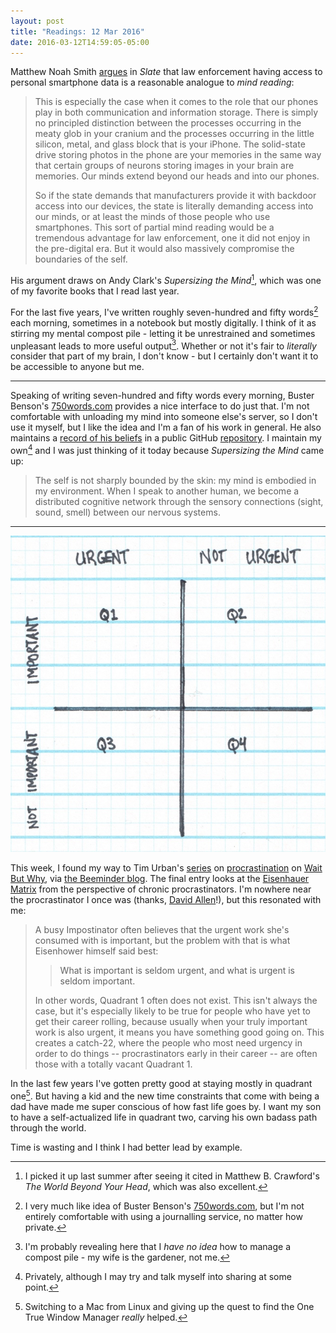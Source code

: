 ```yaml
---
layout: post
title: "Readings: 12 Mar 2016"
date: 2016-03-12T14:59:05-05:00
---
```


Matthew Noah Smith [argues](http://www.slate.com/articles/technology/technology/2016/02/apple_and_the_fbi_think_iphones_are_safes_a_philosopher_explains_what_they.single.html%0A) in _Slate_ that law enforcement having access to personal smartphone data is a reasonable analogue to _mind reading_:

> This is especially the case when it comes to the role that our phones play in both communication and information storage. There is simply no principled distinction between the processes occurring in the meaty glob in your cranium and the processes occurring in the little silicon, metal, and glass block that is your iPhone. The solid-state drive storing photos in the phone are your memories in the same way that certain groups of neurons storing images in your brain are memories. Our minds extend beyond our heads and into our phones.
>
> So if the state demands that manufacturers provide it with backdoor access into our devices, the state is literally demanding access into our minds, or at least the minds of those people who use smartphones. This sort of partial mind reading would be a tremendous advantage for law enforcement, one it did not enjoy in the pre-digital era. But it would also massively compromise the boundaries of the self.

His argument draws on Andy Clark's _Supersizing the Mind_[^1], which was one of my favorite books that I read last year.

For the last five years, I've written roughly seven-hundred and fifty words[^2] each morning, sometimes in a notebook but mostly digitally. I think of it as stirring my mental compost pile - letting it be unrestrained and sometimes unpleasant leads to more useful output[^3]. Whether or not it's fair to _literally_ consider that part of my brain, I don't know - but I certainly don't want it to be accessible to anyone but me.

----

Speaking of writing seven-hundred and fifty words every morning, Buster Benson's [750words.com](http://750words.com) provides a nice interface to do just that. I'm not comfortable with unloading my mind into someone else's server, so I don't use it myself, but I like the idea and I'm a fan of his work in general. He also maintains a [record of his beliefs](http://wayoftheduck.com/codex-vitae) in a public GitHub [repository](https://github.com/busterbenson/public/blob/master/Codex.md). I maintain my own[^4] and I was just thinking of it today because _Supersizing the Mind_ came up:

> The self is not sharply bounded by the skin: my mind is embodied in my environment. When I speak to another human, we become a distributed cognitive network through the sensory connections (sight, sound, smell) between our nervous systems.

----


![](img/2016/03/eisenhauer.jpg)

This week, I found my way to Tim Urban's [series](http://waitbutwhy.com/2013/10/why-procrastinators-procrastinate.html) on [procrastination](http://waitbutwhy.com/2013/11/how-to-beat-procrastination.html) on [Wait But Why](http://waitbutwhy.com/2015/03/procrastination-matrix.html), via [the Beeminder blog](http://blog.beeminder.com/fearofbees/ "Monkeys Are Afraid of Bees"). The final entry looks at the [Eisenhauer Matrix](https://en.wikipedia.org/wiki/Time_management#The_Eisenhower_Method) from the perspective of chronic procrastinators. I'm nowhere near the procrastinator I once was (thanks, [David Allen](http://gettingthingsdone.com)!), but this resonated with me:

> A busy Impostinator often believes that the urgent work she's consumed with is important, but the problem with that is what Eisenhower himself said best:
>
> > What is important is seldom urgent, and what is urgent is seldom important.
>
> In other words, Quadrant 1 often does not exist. This isn't always the case, but it's especially likely to be true for people who have yet to get their career rolling, because usually when your truly important work is also urgent, it means you have something good going on. This creates a catch-22, where the people who most need urgency in order to do things -- procrastinators early in their career -- are often those with a totally vacant Quadrant 1.

In the last few years I've gotten pretty good at staying mostly in quadrant one[^5]. But having a kid and the new time constraints that come with being a dad have made me super conscious of how fast life goes by. I want my son to have a self-actualized life in quadrant two, carving his own badass path through the world.

Time is wasting and I think I had better lead by example.

[^1]:	I picked it up last summer after seeing it cited in Matthew B. Crawford's _The World Beyond Your Head_, which was also excellent.

[^2]:	I very much like idea of Buster Benson's [750words.com](http://750words.com), but I'm not entirely comfortable with using a journalling service, no matter how private.

[^3]:	I'm probably revealing here that I _have no idea_ how to manage a compost pile - my wife is the gardener, not me.

[^4]:	Privately, although I may try and talk myself into sharing at some point.

[^5]:	Switching to a Mac from Linux and giving up the quest to find the One True Window Manager _really_ helped.
